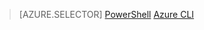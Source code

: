 > [AZURE.SELECTOR]
[PowerShell](/documentation/articles/virtual-network-deploy-multinic-classic-ps)
[Azure CLI](/documentation/articles/virtual-network-deploy-multinic-classic-cli)

<!---HONumber=Mooncake_0104_2016-->